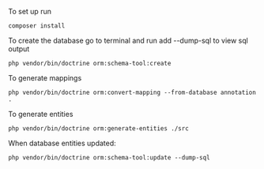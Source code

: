 To set up run 
```
composer install
```

To create the database go to terminal and run add --dump-sql to view sql output
```
php vendor/bin/doctrine orm:schema-tool:create
```

To generate mappings 
```
php vendor/bin/doctrine orm:convert-mapping --from-database annotation .
```

To generate entities
```
php vendor/bin/doctrine orm:generate-entities ./src
```

When database entities updated:
```
php vendor/bin/doctrine orm:schema-tool:update --dump-sql
```